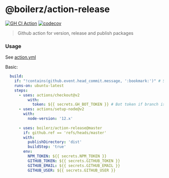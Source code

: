 # @boilerz/action-release

[![GH CI Action](https://github.com/boilerz/action-release/workflows/CI/badge.svg)](https://github.com/boilerz/action-release/actions?query=workflow:CI)
[![codecov](https://codecov.io/gh/boilerz/action-release/branch/master/graph/badge.svg)](https://codecov.io/gh/boilerz/action-release)

> Github action for version, release and publish packages

### Usage

See [action.yml](action.yml)

Basic:
```yaml
  build:
    if: "!contains(github.event.head_commit.message, ':bookmark:')" # Skip build for version commits (only use when push are triggered by a bot PAT)
    runs-on: ubuntu-latest
    steps:
      - uses: actions/checkout@v2
          with:
            token: ${{ secrets.GH_BOT_TOKEN }} # Bot token if branch is protected
      - uses: actions/setup-node@v2
        with:
          node-version: '12.x'
    
      - uses: boilerz/action-release@master
        if: github.ref == 'refs/heads/master' 
        with:
          publishDirectory: 'dist'
          buildStep: 'true'
        env:
          NPM_TOKEN: ${{ secrets.NPM_TOKEN }}
          GITHUB_TOKEN: ${{ secrets.GITHUB_TOKEN }}
          GITHUB_EMAIL: ${{ secrets.GITHUB_EMAIL }}
          GITHUB_USER: ${{ secrets.GITHUB_USER }}
```
